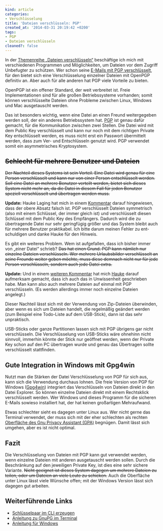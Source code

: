 ```yaml
---
kind: article
categories:
- Verschlüsselung
title: 'Dateien verschlüsseln: PGP'
created_at: '2014-03-31 20:19:42 +0200'
tags:
- PGP
- Dateien verschlüsseln
cleaned?: false
---
```


In der [Themenreihe „Dateien
verschlüsseln“](http://plasisent.org/tag/dateien-verschluesseln/ "Themenreihe: Dateien verschlüsseln")
beschäftige ich mich mit verschiedenen Programmen und Möglichkeiten, um
Dateien vor dem Zugriff Unbefugter zu schützen. Wer schon seine [E-Mails
mit PGP
verschlüsselt](http://www.email-nur-an-dich.de/ "Anleitungen und Erklärungen zum Verschlüsseln von E-Mails mit PGP"),
für den bietet sich eine Verschlüsselung einzelner Dateien mit OpenPGP
definitiv an. Aber auch für alle anderen hat PGP viele Vorteile zu
bieten.

OpenPGP ist ein offener Standard, der weit verbreitet ist. Freie
Implementationen sind für alle großen Betriebssysteme vor­handen; somit
können verschlüsselte Dateien ohne Probleme zwischen Linux, Windows und
Mac ausgetauscht werden.

Das ist besonders wichtig, wenn eine Datei an einen Freund weitergegeben
werden soll, der ein anderes Betriebssystem hat.
[PGP](http://plasisent.org/tag/pgp/ "Artikel auf Plasisent, die etwas mit PGP zu tun haben.")
ist genau dafür gemacht, für die Kommunikation zwischen zwei Stellen.
Die Datei wird mit dem Public Key verschlüsselt und kann nur noch mit
dem richtigen Private Key entschlüsselt werden, es muss nicht erst ein
Passwort übermittelt werden, dass zum Ver- und Entschlüsseln genutzt
wird. PGP verwendet somit ein asymmetrisches Kryptosystem.

<del cite="https://plasisent.org/0e4d0frw">Schlecht für mehrere Benutzer und Dateien</del>
---------------------------------------------

<del cite="https://plasisent.org/0e4d0frw">Der Nachteil dieses Systems
ist sein Vorteil. Eine Datei wird genau für eine Person verschlüsselt
und kann nur von einer Person entschlüsselt werden. Soll eine Datei an
mehrere Benutzer verteilt werden, bietet sich dieses System nicht mehr
an, da die Datei in diesem Fall für jeden Benutzer speziell
verschlüsselt und übertragen werden muss.</del>

**Update:** Hauke Laging hat mich in einem
[Kommentar](http://plasisent.org/dateien-verschluesseln-pgp/#comment-71 "Haukes Kommentar, der mich auf meinen Fehler hinweist.")
darauf hingewiesen, dass der obere Absatz falsch ist. PGP verschlüsselt
Dateien symmetrisch (also mit einem Schlüssel, der immer gleich ist) und
verschlüsselt diesen Schlüssel mit dem Public Key des Empfängers.
Dadurch wird die zu übertragende Datei nur sehr geringfügig größer und
das System bleibt auch für mehrere Benutzer praktikabel. Ich bitte darum
meinen Fehler zu ent­schul­digen und danke Hauke für den Hinweis.

Es gibt ein weiteres Problem. Wem ist aufgefallen, dass ich bisher immer
von „einer Datei“ schrieb? <del cite="https://plasisent.org/0e4d0frw">Das
hat einen Grund. PGP kann nämlich nur einzelne Dateien verschlüsseln.
Wer mehrere Urlaubsbilder verschlüsselt an seine Freunde weiter geben
möchte, muss diese demnach nicht nur für jede Person verschlüsseln,
sondern auch jede Datei extra.</del>

**Update:** Und in einem [weiteren
Kommentar](http://plasisent.org/dateien-verschluesseln-pgp/#comment-73)
hat mich
[Hauke](http://www.openpgp-schulungen.de/ "Mehr über OpenPGP Schulungen.")
darauf aufmerksam gemacht, dass ich auch das in Unwissenheit geschrieben
habe. Man kann also auch mehrere Dateien auf einmal mit PGP
verschlüsseln. (Es werden allerdings immer noch einzelne Dateien
angelegt.)

Dieser Nachteil lässt sich mit der Verwendung von Zip-Dateien
überwinden, aber wenn es sich um Dateien handelt, die regelmäßig
geändert werden (zum Beispiel eine Todo-Liste auf dem USB-Stick), dann
ist das sehr unpraktisch.

USB-Sticks oder ganze Partitionen lassen sich mit PGP übrigens gar nicht
verschlüsseln. Die Verschlüsselung von USB-Sticks wäre ohnehinn nicht
sinnvoll, immerhin könnte der Stick nur geöffnet werden, wenn der
Private Key schon auf den PC übertragen wurde und genau das Übertragen
sollte verschlüsselt stattfinden.

Gute Integration in Windows mit Gpg4win
---------------------------------------

Nutzt man die Stärken der Datei Verschlüsselung von PGP für sich aus,
kann sich die Verwendung durchaus lohnen. Die freie Version von PGP für
Windows ([Gpg4win](http://gpg4win.org/ "GnuPG für Windows")) integriert
das Verschlüsseln von Dateien direkt in den Datei Explorer. So können
einzelne Dateien direkt mit einem Rechtsklick verschlüsselt werden. Wer
Windows und dieses Programm für die sicheren E-Mails sowieso installiert
hat, der hat keinen großartigen Mehraufwand.

Etwas schlechter sieht es dagegen unter Linux aus. Wer nicht gerne das
Terminal verwendet, der muss sich mit der eher schlechten als rechten
[Oberfläche des Gnu Privacy Assistant
(GPA)](http://www.gnupg.org/related_software/gpa/screenshots.html "Screenshots von GPA")
begnügen. Damit lässt sich umgehen, aber es ist nicht optimal.

Fazit
-----

Die Verschlüsselung von Dateien mit PGP kann gut verwendet werden, wenn
einzelne Dateien mit anderen ausgetauscht werden sollen. Durch die
Beschränkung auf den jeweiligen Private Key, ist dies eine sehr sichere
Variante. <del cite="https://plasisent.org/0e4d0frw">Nicht geeignet
ist dieses System dagegen um mehrere Dateien zu teilen, oder um
Dateien an viele Leute zu schicken.</del> Auch die Oberfläche unter
Linux lässt viele Wünsche offen; mit der Windows Version lässt sich
dagegen gut arbeiten.

Weiterführende Links
--------------------

-   [Schlüsselpaar im CLI
    erzeugen](http://www.email-nur-an-dich.de/anleitungen/gnupg/schluesselpaar-erzeugen)
-   [Anleitung zu GnuPG im
    Terminal](http://wiki.ubuntuusers.de/GnuPG#Dateioperationen)
-   [Anleitung für
    Windows](http://gpg4win.org/doc/de/gpg4win-compendium_24.html#id6)


